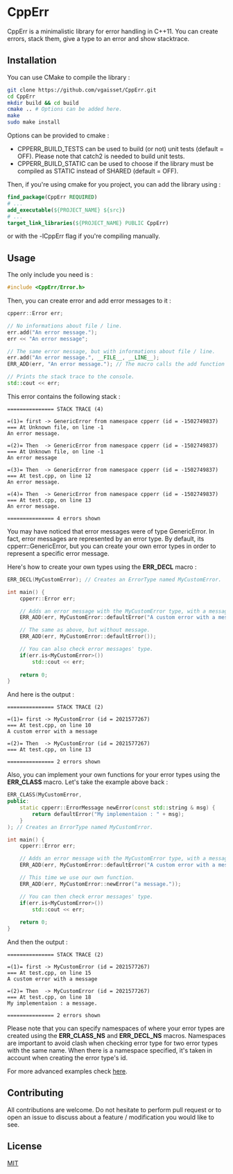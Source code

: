 # CppErr

CppErr is a minimalistic library for error handling in C++11.
You can create errors, stack them, give a type to an error and show stacktrace. 

## Installation

You can use CMake to compile the library :

```bash
git clone https://github.com/vgaisset/CppErr.git
cd CppErr
mkdir build && cd build
cmake .. # Options can be added here.
make
sudo make install
```

Options can be provided to cmake :

 * CPPERR_BUILD_TESTS can be used to build (or not) unit tests (default = OFF). Please note that catch2 is needed to build unit tests.
 * CPPERR_BUILD_STATIC can be used to choose if the library must be compiled as STATIC instead of SHARED (default = OFF).

Then, if you're using cmake for you project, you can add the library using :

```cmake
find_package(CppErr REQUIRED)
# ...
add_executable(${PROJECT_NAME} ${src})
# ...
target_link_libraries(${PROJECT_NAME} PUBLIC CppErr)
```

or with the -lCppErr flag if you're compiling manually.

## Usage

The only include you need is :
```c++
#include <CppErr/Error.h>
```
Then, you can create error and add error messages to it :

```c++
cpperr::Error err;

// No informations about file / line.
err.add("An error message."); 
err << "An error message";

// The same error message, but with informations about file / line.
err.add("An error message.", __FILE__, __LINE__); 
ERR_ADD(err, "An error message."); // The macro calls the add function with __FILE__ and __LINE__ parameters.

// Prints the stack trace to the console.
std::cout << err;
```

This error contains the following stack :

```
=============== STACK TRACE (4)

=(1)= first -> GenericError from namespace cpperr (id = -1502749837)
=== At Unknown file, on line -1
An error message.

=(2)= Then  -> GenericError from namespace cpperr (id = -1502749837)
=== At Unknown file, on line -1
An error message

=(3)= Then  -> GenericError from namespace cpperr (id = -1502749837)
=== At test.cpp, on line 12
An error message.

=(4)= Then  -> GenericError from namespace cpperr (id = -1502749837)
=== At test.cpp, on line 13
An error message.

=============== 4 errors shown
```

You may have noticed that error messages were of type GenericError.
In fact, error messages are represented by an error type. By default, its cpperr::GenericError, but you can create your own error types in order to represent a specific error message.

Here's how to create your own types using the **ERR_DECL** macro :

```c++
ERR_DECL(MyCustomError); // Creates an ErrorType named MyCustomError.

int main() {
    cpperr::Error err;

    // Adds an error message with the MyCustomError type, with a message.
    ERR_ADD(err, MyCustomError::defaultError("A custom error with a message"));

    // The same as above, but without message.
    ERR_ADD(err, MyCustomError::defaultError());

    // You can also check error messages' type.
    if(err.is<MyCustomError>())
        std::cout << err;
   
    return 0;
}
```

And here is the output :

```
=============== STACK TRACE (2)

=(1)= first -> MyCustomError (id = 2021577267)
=== At test.cpp, on line 10
A custom error with a message

=(2)= Then  -> MyCustomError (id = 2021577267)
=== At test.cpp, on line 13

=============== 2 errors shown
```

Also, you can implement your own functions for your error types using the **ERR_CLASS** macro.
Let's take the example above back :

```c++
ERR_CLASS(MyCustomError,
public:
    static cpperr::ErrorMessage newError(const std::string & msg) {
        return defaultError("My implementaion : " + msg);
    }
); // Creates an ErrorType named MyCustomError.

int main() {
    cpperr::Error err;

    // Adds an error message with the MyCustomError type, with a message.
    ERR_ADD(err, MyCustomError::defaultError("A custom error with a message"));

    // This time we use our own function.
    ERR_ADD(err, MyCustomError::newError("a message."));

    // You can then check error messages' type.
    if(err.is<MyCustomError>())
        std::cout << err;
   
    return 0;
}
```

And then the output :

```
=============== STACK TRACE (2)

=(1)= first -> MyCustomError (id = 2021577267)
=== At test.cpp, on line 15
A custom error with a message

=(2)= Then  -> MyCustomError (id = 2021577267)
=== At test.cpp, on line 18
My implementaion : a message.

=============== 2 errors shown
```

Please note that you can specify namespaces of where your error types are created using the **ERR_CLASS_NS** and **ERR_DECL_NS** macros. Namespaces are important to avoid clash when checking error type for two error types with the same name. When there is a namespace specified, it's taken in account when creating the error type's id.

For more advanced examples check [here](https://github.com/vgaisset/CppErr/tree/master/examples).


## Contributing
All contributions are welcome. Do not hesitate to perform pull request or to open an issue to discuss about a feature / modification you would like to see.

## License
[MIT](https://choosealicense.com/licenses/mit/)

